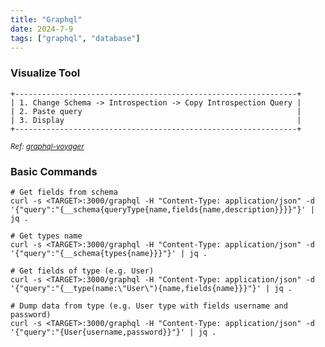 ```yaml
---
title: "Graphql"
date: 2024-7-9
tags: ["graphql", "database"]
---
```


### Visualize Tool

<div>

```console
+---------------------------------------------------------------+
| 1. Change Schema -> Introspection -> Copy Introspection Query |
| 2. Paste query                                                |
| 3. Display                                                    |
+---------------------------------------------------------------+
```

</div>

<small>*Ref: [graphql-voyager](https://graphql-kit.com/graphql-voyager/)*</small>

### Basic Commands

<div>

```console
# Get fields from schema
curl -s <TARGET>:3000/graphql -H "Content-Type: application/json" -d '{"query":"{__schema{queryType{name,fields{name,description}}}}"}' | jq .
```

```console
# Get types name
curl -s <TARGET>:3000/graphql -H "Content-Type: application/json" -d '{"query":"{__schema{types{name}}}"}' | jq .
```

```console
# Get fields of type (e.g. User)
curl -s <TARGET>:3000/graphql -H "Content-Type: application/json" -d '{"query":"{__type(name:\"User\"){name,fields{name}}}"}' | jq .
```

```console
# Dump data from type (e.g. User type with fields username and password)
curl -s <TARGET>:3000/graphql -H "Content-Type: application/json" -d '{"query":"{User{username,password}}"}' | jq .
```

</div>

<br>